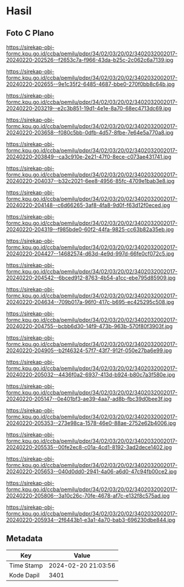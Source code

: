 # Hasil

## Foto C Plano

https://sirekap-obj-formc.kpu.go.id/ccba/pemilu/pdpr/34/02/03/20/02/3402032002017-20240220-202526--f2653c7a-f966-43da-b25c-2c062c6a7139.jpg

https://sirekap-obj-formc.kpu.go.id/ccba/pemilu/pdpr/34/02/03/20/02/3402032002017-20240220-202655--9e1c35f2-6485-4687-bbe0-270f0bb8c64b.jpg

https://sirekap-obj-formc.kpu.go.id/ccba/pemilu/pdpr/34/02/03/20/02/3402032002017-20240220-203219--e2c3b851-19d1-4e1e-8a70-68ec4713dc69.jpg

https://sirekap-obj-formc.kpu.go.id/ccba/pemilu/pdpr/34/02/03/20/02/3402032002017-20240220-203658--f080c5bb-0dfb-4d57-8fbe-7e64e5a770a8.jpg

https://sirekap-obj-formc.kpu.go.id/ccba/pemilu/pdpr/34/02/03/20/02/3402032002017-20240220-203849--ca3c910e-2e21-47f0-8ece-c073ae431741.jpg

https://sirekap-obj-formc.kpu.go.id/ccba/pemilu/pdpr/34/02/03/20/02/3402032002017-20240220-204037--b32c2021-6ee8-4956-85fc-4709e1bab3e8.jpg

https://sirekap-obj-formc.kpu.go.id/ccba/pemilu/pdpr/34/02/03/20/02/3402032002017-20240220-204148--c6d66265-3af8-4fa8-9d0f-f63d12f0eced.jpg

https://sirekap-obj-formc.kpu.go.id/ccba/pemilu/pdpr/34/02/03/20/02/3402032002017-20240220-204319--f985bde0-60f2-44fa-9825-cc63b82a35eb.jpg

https://sirekap-obj-formc.kpu.go.id/ccba/pemilu/pdpr/34/02/03/20/02/3402032002017-20240220-204427--14682574-d63d-4e9d-997d-66fe0cf072c5.jpg

https://sirekap-obj-formc.kpu.go.id/ccba/pemilu/pdpr/34/02/03/20/02/3402032002017-20240220-204542--6bced912-8763-4b54-a1cc-ebe795d85909.jpg

https://sirekap-obj-formc.kpu.go.id/ccba/pemilu/pdpr/34/02/03/20/02/3402032002017-20240220-204634--709b017a-96f0-417c-b695-ec425295c508.jpg

https://sirekap-obj-formc.kpu.go.id/ccba/pemilu/pdpr/34/02/03/20/02/3402032002017-20240220-204755--bcbb6d30-14f9-473b-963b-570f80f3903f.jpg

https://sirekap-obj-formc.kpu.go.id/ccba/pemilu/pdpr/34/02/03/20/02/3402032002017-20240220-204905--b2f46324-57f7-43f7-912f-050e27ba6e99.jpg

https://sirekap-obj-formc.kpu.go.id/ccba/pemilu/pdpr/34/02/03/20/02/3402032002017-20240220-205032--4436f0a2-6937-413d-b924-b80c7a3f580e.jpg

https://sirekap-obj-formc.kpu.go.id/ccba/pemilu/pdpr/34/02/03/20/02/3402032002017-20240220-205147--0e401bf3-ae39-4aa7-ad8b-fbc39d0bee3f.jpg

https://sirekap-obj-formc.kpu.go.id/ccba/pemilu/pdpr/34/02/03/20/02/3402032002017-20240220-205353--273e98ca-1578-46e0-88ae-2752e62b4006.jpg

https://sirekap-obj-formc.kpu.go.id/ccba/pemilu/pdpr/34/02/03/20/02/3402032002017-20240220-205535--00fe2ec8-c01a-4cd1-8192-3ad2dece1402.jpg

https://sirekap-obj-formc.kpu.go.id/ccba/pemilu/pdpr/34/02/03/20/02/3402032002017-20240220-205653--040d0dd0-2941-4a06-a6d0-47c94fb00ce2.jpg

https://sirekap-obj-formc.kpu.go.id/ccba/pemilu/pdpr/34/02/03/20/02/3402032002017-20240220-205806--3a10c26c-70fe-4678-af7c-e132f8c575ad.jpg

https://sirekap-obj-formc.kpu.go.id/ccba/pemilu/pdpr/34/02/03/20/02/3402032002017-20240220-205934--2f6443b1-e3a1-4a70-bab3-696230dbe844.jpg


## Metadata

| Key        | Value               |
| ---------- | ------------------- |
| Time Stamp | 2024-02-20 21:03:56 |
| Kode Dapil | 3401                |



